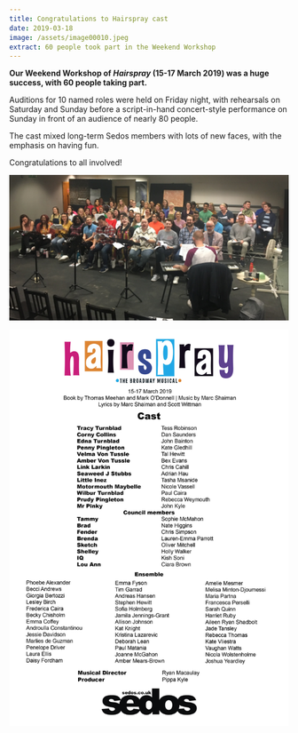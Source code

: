 ```yaml
---
title: Congratulations to Hairspray cast
date: 2019-03-18
image: /assets/image00010.jpeg
extract: 60 people took part in the Weekend Workshop
---
```

**Our Weekend Workshop of *Hairspray* (15-17 March 2019) was a huge success, with 60 people taking part.** 

Auditions for 10 named roles were held on Friday night, with rehearsals on Saturday and Sunday before a script-in-hand concert-style performance on Sunday in front of an audience of nearly 80 people. 

The cast mixed long-term Sedos members with lots of new faces, with the emphasis on having fun. 

Congratulations to all involved!

![](/assets/image00010.jpeg)

![](/assets/hairspraycastlistwebsite.jpg)
